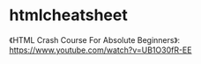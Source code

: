 # htmlcheatsheet
《HTML Crash Course For Absolute Beginners》: https://www.youtube.com/watch?v=UB1O30fR-EE
